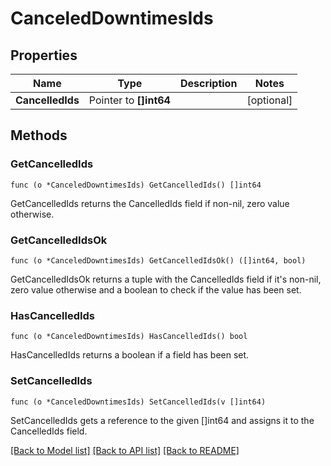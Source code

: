 # CanceledDowntimesIds

## Properties

Name | Type | Description | Notes
------------ | ------------- | ------------- | -------------
**CancelledIds** | Pointer to **[]int64** |  | [optional] 

## Methods

### GetCancelledIds

`func (o *CanceledDowntimesIds) GetCancelledIds() []int64`

GetCancelledIds returns the CancelledIds field if non-nil, zero value otherwise.

### GetCancelledIdsOk

`func (o *CanceledDowntimesIds) GetCancelledIdsOk() ([]int64, bool)`

GetCancelledIdsOk returns a tuple with the CancelledIds field if it's non-nil, zero value otherwise
and a boolean to check if the value has been set.

### HasCancelledIds

`func (o *CanceledDowntimesIds) HasCancelledIds() bool`

HasCancelledIds returns a boolean if a field has been set.

### SetCancelledIds

`func (o *CanceledDowntimesIds) SetCancelledIds(v []int64)`

SetCancelledIds gets a reference to the given []int64 and assigns it to the CancelledIds field.


[[Back to Model list]](../README.md#documentation-for-models) [[Back to API list]](../README.md#documentation-for-api-endpoints) [[Back to README]](../README.md)


